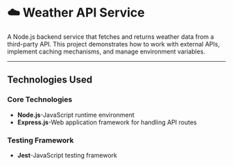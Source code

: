 # ☁️ Weather API Service

A Node.js backend service that fetches and returns weather data from a third-party API. This project demonstrates how to work with external APIs, implement caching mechanisms, and manage environment variables.

---

## Technologies Used

### Core Technologies

- **Node.js**-JavaScript runtime environment
- **Express.js**-Web application framework for handling API routes

### Testing Framework

- **Jest**-JavaScript testing framework
